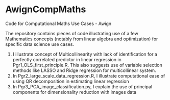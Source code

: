 # AwignCompMaths
Code for Computational Maths Use Cases - Awign

The repository contains pieces of code illustrating use of a few Mathematics concepts (notably from linear algebra and optimization) for specific data science use cases.

1. I illustrate concept of Multicollinearity with lack of identification for a perfectly correlated predictor in linear regression in Pgr1_OLS_first_principle.R. This also suggests use of variable selection methods like LASSO and Ridge regression for multicollinear system.
2. In Pgr2_large_scale_data_regression.R, I illustrate computational ease of using QR decomposition in estimating linear regression
3. In Pgr3_PCA_image_classification.py, I explain the use of principal components for dimensionality reduction with images data
